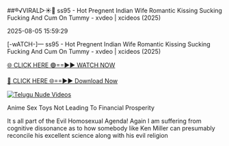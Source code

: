 ##®️√VIRAL▷☀️👄    ss95 - Hot Pregnent Indian Wife Romantic Kissing Sucking Fucking And Cum On Tummy - xvdeo &#124; xcideos (2025)

2025-08-05 15:59:29



[-wATCH-]—    ss95 - Hot Pregnent Indian Wife Romantic Kissing Sucking Fucking And Cum On Tummy - xvdeo &#124; xcideos (2025)

[🌐 CLICK HERE 🟢==►► WATCH NOW](https://www.youtucams.com/tracking/githubcom)

[🔴 CLICK HERE 🌐==►► Download Now](https://www.youtucams.com/tracking/githubcom)

[![Telugu Nude Videos](https://i.imgur.com/dJHk4Zq.gif)](https://www.youtucams.com/tracking/githubcom)



Anime Sex Toys Not Leading To Financial Prosperity

It s all part of the Evil Homosexual Agenda! Again I am suffering from cognitive dissonance as to how somebody like Ken Miller can presumably reconcile his excellent science along with his evil religion